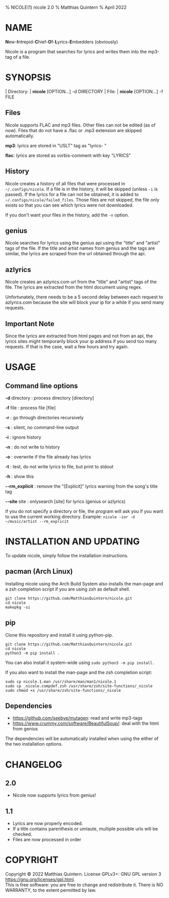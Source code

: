% NICOLE(1) nicole 2.0
% Matthias Quintern
% April 2022

# NAME
**N**ew-**I**ntrepid-**C**hief-**O**f-**L**yrics-**E**mbedders (obviously)

Nicole is a program that searches for lyrics and writes them into the mp3-tag of a file.

# SYNOPSIS
| Directory:
|    **nicole** [OPTION...] -d DIRECTORY
| File:
|    **nicole** [OPTION...] -f FILE

## Files
Nicole supports FLAC and mp3 files. Other files can not be edited (as of now).
Files that do not have a .flac or .mp3 extension are skipped automatically.

**mp3**: lyrics are stored in "USLT" tag as "lyrics-   "

**flac**: lyrics are stored as vorbis-comment with key "LYRICS"

## History
Nicole creates a history of all files that were processed in `~/.configs/nicole`.
If a file is in the history, it will be skipped (unless `-i` is passed).
If the lyrics for a file can not be obtained, it is added to `~/.configs/nicole/failed_files`.
Those files are not skipped, the file only exists so that you can see which lyrics were not downloaded.

If you don't want your files in the history, add the `-n` option.

## genius
Nicole searches for lyrics using the genius api using the "title" and "artist" tags of the file.
If the title and artist names from genius and the tags are similar, the lyrics are scraped from the url obtained through the api.

## azlyrics
Nicole creates an azlyrics.com url from the "title" and "artist" tags of the file.
The lyrics are extracted from the html document using regex.

Unfortunately, there needs to be a 5 second delay between each request to azlyrics.com because the site will block your ip for a while if you send many requests.

## Important Note
Since the lyrics are extracted from html pages and not from an api, the lyrics sites might temporarily block your ip address if you send too many requests.
If that is the case, wait a few hours and try again.

# USAGE

## Command line options
**-d** directory
: process directory [directory]

**-f** file
: process file [file]

**-r**
: go through directories recursively

**-s**
: silent, no command-line output

**-i**
: ignore history

**-n**
: do not write to history

**-o**
: overwrite if the file already has lyrics

**-t**
: test, do not write lyrics to file, but print to stdout

**-h**
: show this

**--rm_explicit**
: remove the "[Explicit]" lyrics warning from the song's title tag

**--site** site
: onlysearch [site] for lyrics (genius or azlyrics)

If you do not specify a directory or file, the program will ask you if you want to use the current working directory.
Example: `nicole -ior -d ~/music/artist --rm_explicit`

# INSTALLATION AND UPDATING
To update nicole, simply follow the installation instructions.

## pacman (Arch Linux)
Installing nicole using the Arch Build System also installs the man-page and a zsh completion script if you are using zsh as default shell.
```shell
git clone https://github.com/MatthiasQuintern/nicole.git
cd nicole
makepkg -si
```

## pip
Clone this repository and install it using python-pip.
```shell
git clone https://github.com/MatthiasQuintern/nicole.git
cd nicole
python3 -m pip install .
```
You can also install it system-wide using `sudo python3 -m pip install.`

If you also want to install the man-page and the zsh completion script:
```shell
sudo cp nicole.1.man /usr/share/man/man1/nicole.1
sudo cp _nicole.compdef.zsh /usr/share/zsh/site-functions/_nicole
sudo chmod +x /usr/share/zsh/site-functions/_nicole
```

## Dependencies
- https://github.com/seebye/mutagen: read and write mp3-tags
- https://www.crummy.com/software/BeautifulSoup/: deal with the html from genius

The dependencies will be automatically installed when using the either of the two installation options.

# CHANGELOG
## 2.0
- Nicole now supports lyrics from genius!

## 1.1
- Lyrics are now properly encoded.
- If a title contains parenthesis or umlaute, multiple possible urls will be checked.
- Files are now processed in order

# COPYRIGHT
Copyright  ©  2022  Matthias  Quintern.  License GPLv3+: GNU GPL version 3 <https://gnu.org/licenses/gpl.html>.\
This is free software: you are free to change and redistribute it.  There is NO WARRANTY, to the extent permitted by law.
